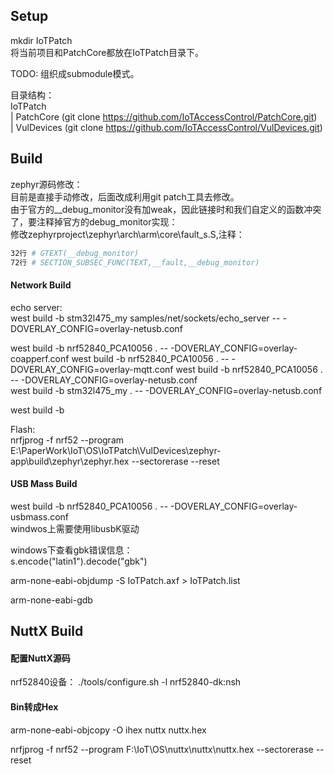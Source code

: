
## Setup
mkdir IoTPatch  
将当前项目和PatchCore都放在IoTPatch目录下。  

TODO: 组织成submodule模式。

目录结构：  
IoTPatch  
 | PatchCore (git clone https://github.com/IoTAccessControl/PatchCore.git)  
 | VulDevices (git clone https://github.com/IoTAccessControl/VulDevices.git)  

## Build
zephyr源码修改：  
目前是直接手动修改，后面改成利用git patch工具去修改。  
由于官方的__debug_monitor没有加weak，因此链接时和我们自定义的函数冲突了，要注释掉官方的debug_monitor实现：  
修改zephyrproject\zephyr\arch\arm\core\fault_s.S,注释：  
``` bash
32行 # GTEXT(__debug_monitor)
72行 # SECTION_SUBSEC_FUNC(TEXT,__fault,__debug_monitor)
```

#### Network Build
echo server:  
west build -b stm32l475_my samples/net/sockets/echo_server --  -DOVERLAY_CONFIG=overlay-netusb.conf  

west build -b nrf52840_PCA10056 .  -- -DOVERLAY_CONFIG=overlay-coapperf.conf
west build -b nrf52840_PCA10056 .  -- -DOVERLAY_CONFIG=overlay-mqtt.conf
west build -b nrf52840_PCA10056 .  -- -DOVERLAY_CONFIG=overlay-netusb.conf  
west build -b stm32l475_my .  -- -DOVERLAY_CONFIG=overlay-netusb.conf  

west build -b 

Flash:  
nrfjprog -f nrf52 --program E:\PaperWork\IoT\OS\IoTPatch\VulDevices\zephyr-app\build\zephyr\zephyr.hex --sectorerase --reset  


#### USB Mass Build 
west build -b nrf52840_PCA10056 .  -- -DOVERLAY_CONFIG=overlay-usbmass.conf  
windwos上需要使用libusbK驱动  

windows下查看gbk错误信息：  
s.encode("latin1").decode("gbk")  

arm-none-eabi-objdump -S IoTPatch.axf > IoTPatch.list

arm-none-eabi-gdb

## NuttX Build
#### 配置NuttX源码

nrf52840设备：
./tools/configure.sh -l nrf52840-dk:nsh


#### Bin转成Hex
arm-none-eabi-objcopy -O ihex nuttx nuttx.hex

nrfjprog -f nrf52 --program F:\IoT\OS\nuttx\nuttx\nuttx.hex --sectorerase --reset  